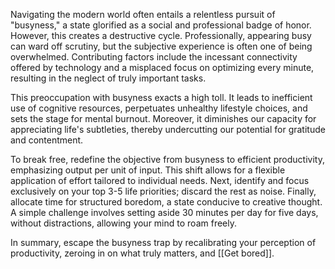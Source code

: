 Navigating the modern world often entails a relentless pursuit of "busyness," a state glorified as a social and professional badge of honor. However, this creates a destructive cycle. Professionally, appearing busy can ward off scrutiny, but the subjective experience is often one of being overwhelmed. Contributing factors include the incessant connectivity offered by technology and a misplaced focus on optimizing every minute, resulting in the neglect of truly important tasks.

This preoccupation with busyness exacts a high toll. It leads to inefficient use of cognitive resources, perpetuates unhealthy lifestyle choices, and sets the stage for mental burnout. Moreover, it diminishes our capacity for appreciating life's subtleties, thereby undercutting our potential for gratitude and contentment.

To break free, redefine the objective from busyness to efficient productivity, emphasizing output per unit of input. This shift allows for a flexible application of effort tailored to individual needs. Next, identify and focus exclusively on your top 3-5 life priorities; discard the rest as noise. Finally, allocate time for structured boredom, a state conducive to creative thought. A simple challenge involves setting aside 30 minutes per day for five days, without distractions, allowing your mind to roam freely.

In summary, escape the busyness trap by recalibrating your perception of productivity, zeroing in on what truly matters, and [[Get bored]].